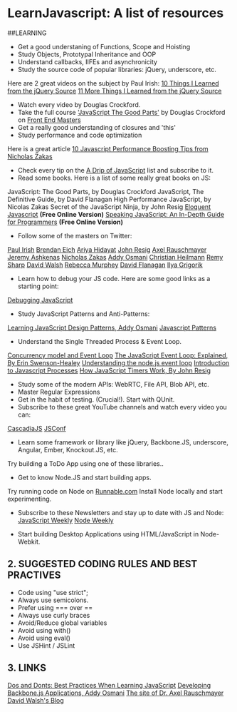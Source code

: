 LearnJavascript: A list of resources
====================================

##LEARNING


* Get a good understaning of Functions, Scope and Hoisting 
* Study Objects, Prototypal Inheritance and OOP 
* Understand callbacks, IIFEs and asynchronicity 
* Study the source code of popular libraries: jQuery, underscore, etc.

 Here are 2 great videos on the subject by Paul Irish: 
 [10 Things I Learned from the jQuery Source](http://www.youtube.com/watch?v=i_qE1iAmjFg)
 [11 More Things I Learned from the jQuery Source](http://www.youtube.com/watch?v=ARnp9Y8xgR4)

* Watch every video by Douglas Crockford.
* Take the full course ['JavaScript The Good Parts'](http://frontendmasters.com/courses/javascript-the-good-parts/#toc) by Douglas Crockford on [Front End Masters](http://frontendmasters.com)
* Get a really good understanding of closures and 'this' 
* Study performance and code optimization

 Here is a great article 
 [10 Javascript Performance Boosting Tips from Nicholas Zakas](http://jonraasch.com/blog/10-javascript-performance-boosting-tips-from-nicholas-zakas)

* Check every tip on the [A Drip of JavaScript](http://designpepper.com/js-drip-archive/) list and subscribe to it.
* Read some books. Here is a list of some really great books on JS:

 JavaScript: The Good Parts, by Douglas Crockford
 JavaScript, The Definitive Guide, by David Flanagan
 High Performance JavaScript, by Nicolas Zakas
 Secret of the JavaScript Ninja, by John Resig
 [Eloquent Javascript](http://eloquentjavascript.net/)	**(Free Online Version)**
 [Speaking JavaScript: An In-Depth Guide for Programmers](http://speakingjs.com/) **(Free Online Version)**

* Follow some of the masters on Twitter:

 [Paul Irish](http://twitter.com/paul_irish) 
 [Brendan Eich](http://twitter.com/BrendanEich) 
 [Ariya Hidayat](http://twitter.com/ariyahidayat)
 [John Resig](http://twitter.com/jeresig) 
 [Axel Rauschmayer](http://twitter.com/rauschma)	
 [Jeremy Ashkenas](http://twitter.com/jashkenas) 
 [Nicholas Zakas](http://twitter.com/slicknet)
 [Addy Osmani](http://twitter.com/addyosmani) 
 [Christian Heilmann](http://twitter.com/codepo8) 
 [Remy Sharp](http://twitter.com/rem) 
 [David Walsh](http://twitter.com/davidwalshblog) 
 [Rebecca Murphey](http://twitter.com/rmurphey) 
 [David Flanagan](http://twitter.com/__DavidFlanagan) 
 [Ilya Grigorik](http://twitter.com/igrigorik) 

* Learn how to debug your JS code. Here are some good links as a starting point:

 [Debugging JavaScript](https://developer.chrome.com/devtools/docs/javascript-debugging)

* Study JavaScript Patterns and Anti-Patterns:

 [Learning JavaScript Design Patterns, Addy Osmani](http://addyosmani.com/resources/essentialjsdesignpatterns/book/)
 [Javascript Patterns](http://shichuan.github.io/javascript-patterns/)

* Understand the Single Threaded Process & Event Loop. 

 [Concurrency model and Event Loop](https://developer.mozilla.org/en-US/docs/Web/JavaScript/Guide/EventLoop)
 [The JavaScript Event Loop: Explained, By Erin  Swenson-Healey](http://blog.carbonfive.com/2013/10/27/the-javascript-event-loop-explained/)
 [Understanding the node.js event loop](http://blog.mixu.net/2011/02/01/understanding-the-node-js-event-loop/)
 [Introduction to Javascript Processes](http://quickleft.com/blog/introduction-to-javascript-processes)
 [How JavaScript Timers Work, By John Resig](http://ejohn.org/blog/how-javascript-timers-work/)

* Study some of the modern APIs: WebRTC, File API, Blob API, etc. 
* Master Regular Expressions 
* Get in the habit of testing. (Crucial!). Start with QUnit. 
* Subscribe to these great YouTube channels and watch every video you can:

 [CascadiaJS](https://www.youtube.com/user/cascadiajs)
 [JSConf](https://www.youtube.com/user/jsconfeu)

* Learn some framework or library like jQuery, Backbone.JS, underscore, Angular, Ember, Knockout.JS, etc. 

 Try building a ToDo App using one of these libraries..

* Get to know Node.JS and start building apps. 

 Try running code on Node on [Runnable.com](http://runnable.com/)
 Install Node locally and start experimenting.

* Subscribe to these Newsletters and stay up to date with JS and Node:
 [JavaScript Weekly](http://javascriptweekly.com/) 
 [Node Weekly](http://nodeweekly.com/)

* Start building Desktop Applications using HTML/JavaScript in Node-Webkit.


## 2. SUGGESTED CODING RULES AND BEST PRACTIVES

* Code using "use strict"; 
* Always use semicolons. 
* Prefer using === over == 
* Always use curly braces 
* Avoid/Reduce global variables 
* Avoid using with() 
* Avoid using eval()
* Use JSHint / JSLint


## 3. LINKS

[Dos and Donts: Best Practices When Learning JavaScript](https://www.youtube.com/watch?v=zILmbcIYnfw)
[Developing Backbone.js Applications, Addy Osmani](https://github.com/addyosmani/backbone-fundamentals)
[The site of Dr. Axel Rauschmayer](http://www.2ality.com/)
[David Walsh's Blog](http://davidwalsh.name/)
